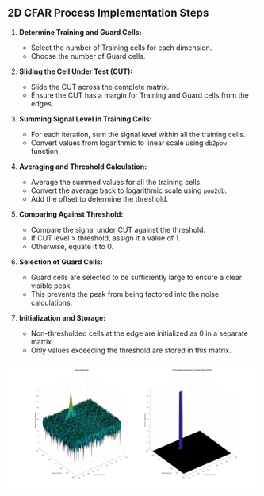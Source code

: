 ## 2D CFAR Process Implementation Steps

1. **Determine Training and Guard Cells:**
   - Select the number of Training cells for each dimension.
   - Choose the number of Guard cells.

2. **Sliding the Cell Under Test (CUT):**
   - Slide the CUT across the complete matrix.
   - Ensure the CUT has a margin for Training and Guard cells from the edges.

3. **Summing Signal Level in Training Cells:**
   - For each iteration, sum the signal level within all the training cells.
   - Convert values from logarithmic to linear scale using `db2pow` function.

4. **Averaging and Threshold Calculation:**
   - Average the summed values for all the training cells.
   - Convert the average back to logarithmic scale using `pow2db`.
   - Add the offset to determine the threshold.

5. **Comparing Against Threshold:**
   - Compare the signal under CUT against the threshold.
   - If CUT level > threshold, assign it a value of 1.
   - Otherwise, equate it to 0.

6. **Selection of Guard Cells:**
   - Guard cells are selected to be sufficiently large to ensure a clear visible peak.
   - This prevents the peak from being factored into the noise calculations.

7. **Initialization and Storage:**
   - Non-thresholded cells at the edge are initialized as 0 in a separate matrix.
   - Only values exceeding the threshold are stored in this matrix.

 ![Image 1](CFAR.png)
